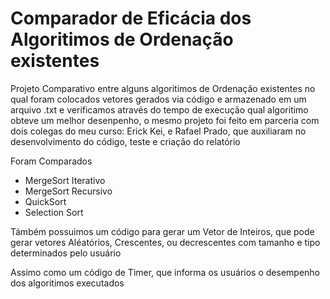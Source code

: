 # Comparador de Eficácia dos Algoritimos de Ordenação existentes

Projeto Comparativo entre alguns algoritimos de Ordenação existentes no qual foram colocados vetores gerados via código e armazenado em um arquivo .txt e verificamos através do tempo de execução qual algoritimo obteve um melhor desenpenho, o mesmo projeto foi feito em parceria com dois colegas do meu curso: Erick Kei, e Rafael Prado, que auxiliaram no desenvolvimento do código, teste e criação do relatório


Foram Comparados

- MergeSort Iterativo
- MergeSort Recursivo
- QuickSort
- Selection Sort


Támbém possuimos um código para gerar um Vetor de Inteiros, que pode gerar vetores Aléatórios, Crescentes, ou decrescentes com tamanho e tipo determinados pelo usuário

Assimo como um código de Timer, que informa os usuários o desempenho dos algoritimos executados
